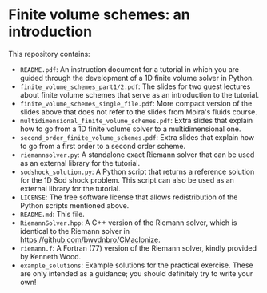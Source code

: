 # Finite volume schemes: an introduction

This repository contains:
  - `README.pdf`: An instruction document for a tutorial in which you are guided
    through the development of a 1D finite volume solver in Python.
  - `finite_volume_schemes_part1/2.pdf`: The slides for two guest lectures about
    finite volume schemes that serve as an introduction to the tutorial.
  - `finite_volume_schemes_single_file.pdf`: More compact version of the slides
    above that does not refer to the slides from Moira's fluids course.
  - `multidimensional_finite_volume_schemes.pdf`: Extra slides that explain how
    to go from a 1D finite volume solver to a multidimensional one.
  - `second_order_finite_volume_schemes.pdf`: Extra slides that explain how to
    go from a first order to a second order scheme.
  - `riemannsolver.py`: A standalone exact Riemann solver that can be used as an
    external library for the tutorial.
  - `sodshock_solution.py`: A Python script that returns a reference solution
    for the 1D Sod shock problem. This script can also be used as an external
    library for the tutorial.
  - `LICENSE`: The free software license that allows redistribution of the
    Python scripts mentioned above.
  - `README.md`: This file.
  - `RiemannSolver.hpp`: A C++ version of the Riemann solver, which is identical
    to the Riemann solver in https://github.com/bwvdnbro/CMacIonize.
  - `riemann.f`: A Fortran (77) version of the Riemann solver, kindly provided
    by Kenneth Wood.
  - `example_solutions`: Example solutions for the practical exercise. These are
    only intended as a guidance; you should definitely try to write your own!
